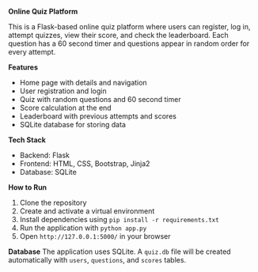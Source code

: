 **Online Quiz Platform**

This is a Flask-based online quiz platform where users can register, log in, attempt quizzes, view their score, and check the leaderboard. Each question has a 60 second timer and questions appear in random order for every attempt.

**Features**

* Home page with details and navigation
* User registration and login
* Quiz with random questions and 60 second timer
* Score calculation at the end
* Leaderboard with previous attempts and scores
* SQLite database for storing data

**Tech Stack**

* Backend: Flask
* Frontend: HTML, CSS, Bootstrap, Jinja2
* Database: SQLite

**How to Run**

1. Clone the repository
2. Create and activate a virtual environment
3. Install dependencies using `pip install -r requirements.txt`
4. Run the application with `python app.py`
5. Open `http://127.0.0.1:5000/` in your browser

**Database**
The application uses SQLite. A `quiz.db` file will be created automatically with `users`, `questions`, and `scores` tables.


